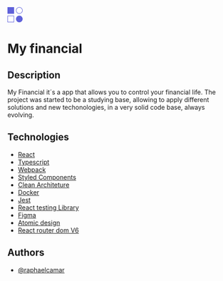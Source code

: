 
![Logo](/public/img/logo.png)


# My financial 

## Description
My Financial it´s a app that allows you to control your financial life. The project was started to be a studying base, allowing to apply different solutions and new techonologies, in a very solid code base, always evolving.


## Technologies

- <a href="[doc:introduction](https://pt-br.reactjs.org/)" target="_blank">React</a>
- <a href="[doc:introduction](https://www.typescriptlang.org/)" target="_blank">Typescript</a>
- <a href="[doc:introduction](https://webpack.js.org/)" target="_blank">Webpack</a>
- <a href="[doc:introduction](https://styled-components.com/)" target="_blank">Styled Components</a>
- <a href="[doc:introduction](https://blog.cleancoder.com/uncle-bob/2012/08/13/the-clean-architecture.html)" target="_blank">Clean Architeture</a>
- <a href="[doc:introduction](https://www.docker.com/)" target="_blank">Docker</a>
- <a href="[doc:introduction](https://jestjs.io/pt-BR/)" target="_blank">Jest</a>
- <a href="[doc:introduction](https://testing-library.com/docs/react-testing-library/intro/)" target="_blank">React testing Library</a>
- <a href="[doc:introduction](https://www.figma.com/)" target="_blank">Figma</a>
- <a href="[doc:introduction](https://atomicdesign.bradfrost.com/chapter-2/)" target="_blank">Atomic design</a>
- <a href="[doc:introduction](https://reactrouter.com/docs/en/v6/getting-started/overview)" target="_blank">React router dom V6</a>

## Authors
- [@raphaelcamar](https://www.github.com/raphaelcamar)
